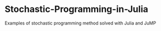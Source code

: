 # Stochastic-Programming-in-Julia
Examples of stochastic programming method solved with Julia and JuMP

